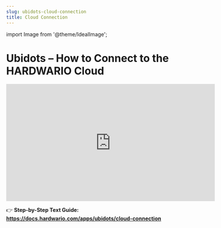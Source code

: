 ```yaml
---
slug: ubidots-cloud-connection
title: Cloud Connection
---
```


import Image from '@theme/IdealImage';

# Ubidots – How to Connect to the HARDWARIO Cloud

<iframe width="560" height="315"
  src="https://www.youtube.com/embed/lw0KPErQ5Mw"
  title="YouTube video player"
  frameborder="0"
  allow="accelerometer; autoplay; clipboard-write; encrypted-media; gyroscope; picture-in-picture; web-share"
  allowfullscreen>
</iframe>


👉 **Step-by-Step Text Guide: https://docs.hardwario.com/apps/ubidots/cloud-connection**